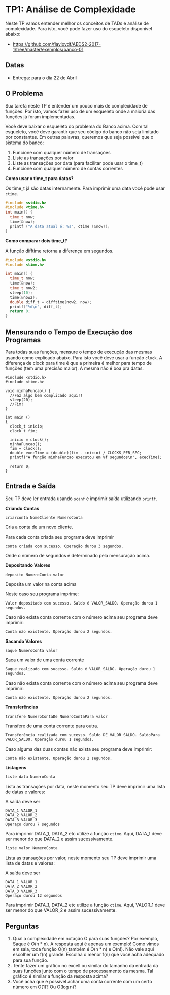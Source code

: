 # TP1: Análise de Complexidade

Neste TP vamos entender melhor os conceitos de TADs e análise de complexidade.
Para isto, você pode fazer uso do esqueleto disponível abaixo:

  * https://github.com/flaviovdf/AEDS2-2017-1/tree/master/exemplos/banco-01

## Datas

  * Entrega: para o dia 22 de Abril

## O Problema

Sua tarefa neste TP é entender um pouco mais de complexidade de funções. Por
isto, vamos fazer uso de um esqueleto onde a maioria das funções já foram
implementadas.

Você deve baixar o esqueleto do problema do Banco acima. Com tal esqueleto,
você deve garantir que seu código do banco não seja limitado por constantes.
Em outras palavras, queremos que seja possível que o sistema do banco:

  1. Funcione com qualquer número de transações
  2. Liste as transações por valor
  3. Liste as transações por data (para facilitar pode usar o time_t)
  4. Funcione com qualquer número de contas correntes

**Como usar o time_t para datas?**

Os time_t já são datas internamente. Para imprimir uma data você pode usar `ctime`.

```c
#include <stdio.h>
#include <time.h>
int main() {
  time_t now;
  time(&now);
  printf ("A data atual é: %s", ctime (&now));
}
```

**Como comparar dois time_t?**

A função difftime retorna a diferença em segundos.

```c
#include <stdio.h>
#include <time.h>

int main() {
  time_t now;
  time(&now);
  time_t now2;
  sleep(10);
  time(&now2);
  double diff_t = difftime(now2, now);
  printf("%d\n", diff_t);
  return 0;
}
```

## Mensurando o Tempo de Execução dos Programas

Para todas suas funções, mensure o tempo de execução das mesmas usando
como explicado abaixo. Para isto você deve usar a função `clock`. A
diferença de clock para time é que a primeira é melhor para tempo
de funções (tem uma precisão maior). A mesma não é boa pra datas.

```
#include <stdio.h>
#include <time.h>

void minhaFuncao() {
  //Faz algo bem complicado aqui!!
  sleep(20);
  //Fim!
}

int main ()
{
  clock_t inicio;
  clock_t fim;

  inicio = clock();
  minhaFuncao();
  fim = clock();
  double execTime = (double)(fim - inicio) / CLOCKS_PER_SEC;
  printf("A função minhaFuncao executou em %f segundos\n", execTime);

  return 0;
}
```

## Entrada e Saída

Seu TP deve ler entrada usando `scanf` e imprimir saída utilizando `printf`.

**Criando Contas**

```
criarconta NomeCliente NumeroConta
```
Cria a conta de um novo cliente.

Para cada conta criada seu programa deve imprimir
```
conta criada com sucesso. Operação durou 3 segundos.
```
Onde o número de segundos é determinado pela mensuração acima.

**Depositando Valores**

```
deposito NumeroConta valor
```
Deposita um valor na conta acima

Neste caso seu programa imprime:
```
Valor depositado com sucesso. Saldo é VALOR_SALDO. Operação durou 1 segundos.
```

Caso não exista conta corrente com o número acima seu programa deve imprimir:
```
Conta não existente. Operação durou 2 segundos.
```

**Sacando Valores**

```
saque NumeroConta valor
```
Saca um valor de uma conta corrente
```
Saque realizado com sucesso. Saldo é VALOR_SALDO. Operação durou 1 segundos.
```

Caso não exista conta corrente com o número acima seu programa deve imprimir:
```
Conta não existente. Operação durou 2 segundos.
```

**Transferências**

```
transfere NumeroContaDe NumeroContaPara valor
```
Transfere de uma conta corrente para outra.
```
Transferência realizada com sucesso. Saldo DE VALOR_SALDO. SaldoPara VALOR_SALDO. Operação durou 1 segundos.
```

Caso alguma das duas contas não exista seu programa deve imprimir:
```
Conta não existente. Operação durou 2 segundos.
```

**Listagens**

```
liste data NumeroConta
```
Lista as transações por data, neste momento seu TP deve imprimir uma lista de datas e valores:

A saída deve ser
```
DATA_1 VALOR_1
DATA_2 VALOR_2
DATA_3 VALOR_3
Operaço durou 7 segundos
```
Para imprimir DATA_1, DATA_2 etc utilize a função `ctime`. Aqui, DATA_1 deve ser menor do que
DATA_2 e assim sucessivamente.

```
liste valor NumeroConta
```
Lista as transações por valor, neste momento seu TP deve imprimir uma lista de datas e valores:

A saída deve ser
```
DATA_1 VALOR_1
DATA_2 VALOR_2
DATA_3 VALOR_3
Operaço durou 12 segundos
```

Para imprimir DATA_1, DATA_2 etc utilize a função `ctime`. Aqui, VALOR_1 deve ser menor do que
VALOR_2 e assim sucessivamente.

## Perguntas

  1. Qual a complexidade em notação O para suas funções? Por exemplo, Saque é O(n * n). A resposta aqui é apenas um exemplo! Como vimos em sala, toda função O(n) também é O(n * n) e O(n!). Não vale aqui escolher um f(n) grande. Escolha o menor f(n) que você acha adequado para sua função.
  2. Tente fazer um gráfico no excell ou similar do tamanho da entrada da suas funções junto com o tempo de processamento da mesma. Tal gráfico é similar a função da resposta acima?
  3. Você acha que é possível achar uma conta corrente com um certo número em O(1)? Ou O(log n)?
